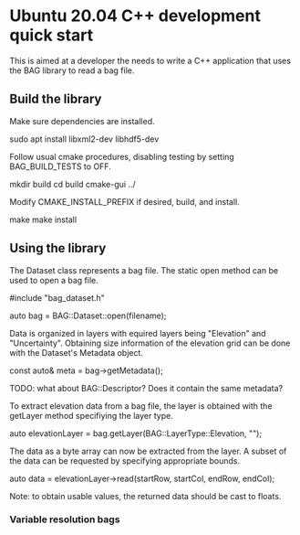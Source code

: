# Ubuntu 20.04 C++ development quick start

This is aimed at a developer the needs to write a C++ application that uses the BAG library to read a bag file.

## Build the library

Make sure dependencies are installed.

  sudo apt install libxml2-dev libhdf5-dev

Follow usual cmake procedures, disabling testing by setting BAG_BUILD_TESTS to OFF.

  mkdir build
  cd build
  cmake-gui ../

Modify CMAKE_INSTALL_PREFIX if desired, build, and install.

  make
  make install

## Using the library

The Dataset class represents a bag file. The static open method can be used to open a bag file.

  #include "bag_dataset.h"

  auto bag = BAG::Dataset::open(filename);

Data is organized in layers with equired layers being "Elevation" and "Uncertainty". Obtaining size information of the elevation grid can be done with the Dataset's Metadata object.

  const auto& meta = bag->getMetadata();

TODO: what about BAG::Descriptor? Does it contain the same metadata?


To extract elevation data from a bag file, the layer is obtained with the getLayer method specifiying the layer type.

  auto elevationLayer = bag.getLayer(BAG::LayerType::Elevation, "");

The data as a byte array can now be extracted from the layer. A subset of the data can be requested by specifying appropriate bounds.

  auto data = elevationLayer->read(startRow, startCol, endRow, endCol);

Note: to obtain usable values, the returned data should be cast to floats.

### Variable resolution bags


